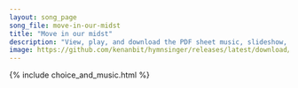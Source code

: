 ```yaml
---
layout: song_page
song_file: move-in-our-midst
title: "Move in our midst"
description: "View, play, and download the PDF sheet music, slideshow, and audio. Lyrics: Move in our midst, thou Spirit of God. Go with us down from thy holy hill. Walk with us through the storm and the calm. Spirit of God, go thou with us... english theist 4part chords"
image: https://github.com/kenanbit/hymnsinger/releases/latest/download/move-in-our-midst-trad.png
---
```


{% include choice_and_music.html %}
